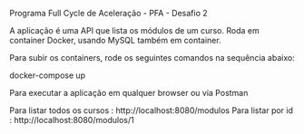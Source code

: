 Programa Full Cycle de Aceleração - PFA - Desafio 2

A aplicação é uma API que lista os módulos de um curso. Roda em container Docker, usando MySQL também em container.

Para subir os containers, rode os seguintes comandos na sequência abaixo:

docker-compose up

Para executar a aplicação em qualquer browser ou via Postman

Para listar todos os cursos : http://localhost:8080/modulos
Para listar por id : http://localhost:8080/modulos/1


